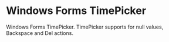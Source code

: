 Windows Forms TimePicker
==================

Windows Forms TimePicker.
TimePicker supports for null values, Backspace and Del actions.
